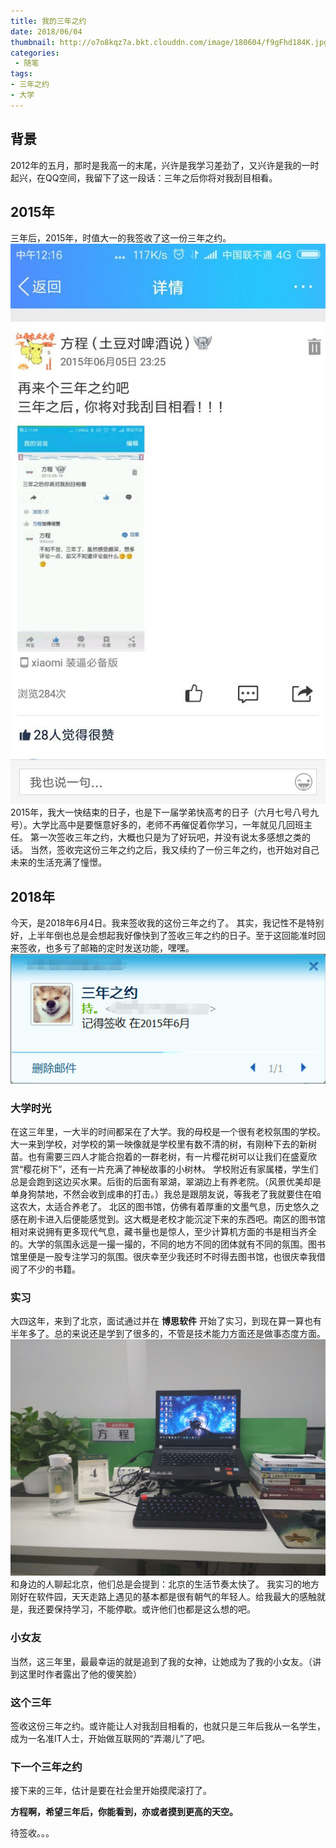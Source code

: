 ```yaml
---
title: 我的三年之约
date: 2018/06/04
thumbnail: http://o7o8kqz7a.bkt.clouddn.com/image/180604/f9gFhd184K.jpg
categories: 
 - 随笔
tags:
- 三年之约 
- 大学
---
```

## 背景
2012年的五月，那时是我高一的末尾，兴许是我学习差劲了，又兴许是我的一时起兴，在QQ空间，我留下了这一段话：三年之后你将对我刮目相看。
<!-- more -->
## 2015年
三年后，2015年，时值大一的我签收了这一份三年之约。
![2015年](/blogimg/13.jpg)
2015年，我大一快结束的日子，也是下一届学弟快高考的日子（六月七号八号九号）。大学比高中是要惬意好多的，老师不再催促着你学习，一年就见几回班主任。
第一次签收三年之约，大概也只是为了好玩吧，并没有说太多感想之类的话。
当然，签收完这份三年之约之后，我又续约了一份三年之约，也开始对自己未来的生活充满了憧憬。
## 2018年
今天，是2018年6月4日。我来签收我的这份三年之约了。
其实，我记性不是特别好，上半年倒也总是会想起我好像快到了签收三年之约的日子。至于这回能准时回来签收，也多亏了邮箱的定时发送功能，嘿嘿。
![提醒我签收的邮件](/blogimg/24.png)

### 大学时光
在这三年里，一大半的时间都呆在了大学。我的母校是一个很有老校氛围的学校。
大一来到学校，对学校的第一映像就是学校里有数不清的树，有刚种下去的新树苗。也有需要三四人才能合抱着的一群老树，有一片樱花树可以让我们在盛夏欣赏“樱花树下”，还有一片充满了神秘故事的小树林。
学校附近有家属楼，学生们总是会跑到这边买水果。后街的后面有翠湖，翠湖边上有养老院。（风景优美却是单身狗禁地，不然会收到成串的打击。）我总是跟朋友说，等我老了我就要住在咱这农大，太适合养老了。
北区的图书馆，仿佛有着厚重的文墨气息，历史悠久之感在刷卡进入后便能感觉到。这大概是老校才能沉淀下来的东西吧。南区的图书馆相对来说拥有更多现代气息，藏书量也是惊人，至少计算机方面的书是相当齐全的。大学的氛围永远是一撮一撮的，不同的地方不同的团体就有不同的氛围。图书馆里便是一股专注学习的氛围。很庆幸至少我还时不时得去图书馆，也很庆幸我借阅了不少的书籍。

### 实习
大四这年，来到了北京，面试通过并在 **博思软件** 开始了实习，到现在算一算也有半年多了。总的来说还是学到了很多的，不管是技术能力方面还是做事态度方面。
![我的办公桌](/blogimg/7.jpg)
和身边的人聊起北京，他们总是会提到：北京的生活节奏太快了。
我实习的地方刚好在软件园，天天走路上遇见的基本都是很有朝气的年轻人。给我最大的感触就是，我还要保持学习，不能停歇。或许他们也都是这么想的吧。

### 小女友
当然，这三年里，最最幸运的就是追到了我的女神，让她成为了我的小女友。（讲到这里时作者露出了他的傻笑脸）

### 这个三年
签收这份三年之约。或许能让人对我刮目相看的，也就只是三年后我从一名学生，成为一名准IT人士，开始做互联网的“弄潮儿”了吧。

### 下一个三年之约
接下来的三年，估计是要在社会里开始摸爬滚打了。

**方程啊，希望三年后，你能看到，亦或者摸到更高的天空。**

待签收。。。
